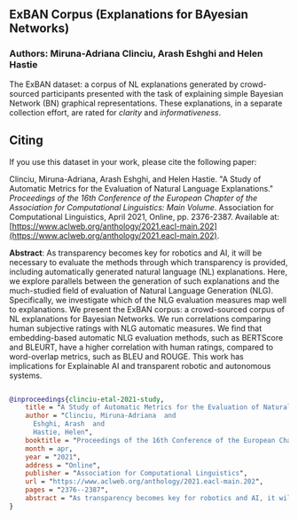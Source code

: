 ## ExBAN Corpus (Explanations for BAyesian Networks)
### Authors: Miruna-Adriana Clinciu, Arash Eshghi and Helen Hastie

The ExBAN dataset: a corpus of NL explanations generated by crowd-sourced participants presented with the task of explaining simple Bayesian Network (BN) graphical representations. These explanations, in a separate collection effort, are rated for *clarity* and *informativeness*.

## Citing
If you use this dataset in your work, please cite the following paper:


Clinciu, Miruna-Adriana, Arash Eshghi, and Helen Hastie. "A Study of Automatic Metrics for the Evaluation of Natural Language Explanations." *Proceedings of the 16th Conference of the European Chapter of the Association for Computational Linguistics: Main Volume*. Association for Computational Linguistics, April 2021, Online, pp. 2376-2387. Available at: [https://www.aclweb.org/anthology/2021.eacl-main.202](https://www.aclweb.org/anthology/2021.eacl-main.202).

**Abstract**: As transparency becomes key for robotics and AI, it will be necessary to evaluate the methods through which transparency is provided, including automatically generated natural language (NL) explanations. Here, we explore parallels between the generation of such explanations and the much-studied field of evaluation of Natural Language Generation (NLG). Specifically, we investigate which of the NLG evaluation measures map well to explanations. We present the ExBAN corpus: a crowd-sourced corpus of NL explanations for Bayesian Networks. We run correlations comparing human subjective ratings with NLG automatic measures. We find that embedding-based automatic NLG evaluation methods, such as BERTScore and BLEURT, have a higher correlation with human ratings, compared to word-overlap metrics, such as BLEU and ROUGE. This work has implications for Explainable AI and transparent robotic and autonomous systems.

```bibtex

@inproceedings{clinciu-etal-2021-study,
    title = "A Study of Automatic Metrics for the Evaluation of Natural Language Explanations",
    author = "Clinciu, Miruna-Adriana  and
      Eshghi, Arash  and
      Hastie, Helen",
    booktitle = "Proceedings of the 16th Conference of the European Chapter of the Association for Computational Linguistics: Main Volume",
    month = apr,
    year = "2021",
    address = "Online",
    publisher = "Association for Computational Linguistics",
    url = "https://www.aclweb.org/anthology/2021.eacl-main.202",
    pages = "2376--2387",
    abstract = "As transparency becomes key for robotics and AI, it will be necessary to evaluate the methods through which transparency is provided, including automatically generated natural language (NL) explanations. Here, we explore parallels between the generation of such explanations and the much-studied field of evaluation of Natural Language Generation (NLG). Specifically, we investigate which of the NLG evaluation measures map well to explanations. We present the ExBAN corpus: a crowd-sourced corpus of NL explanations for Bayesian Networks. We run correlations comparing human subjective ratings with NLG automatic measures. We find that embedding-based automatic NLG evaluation methods, such as BERTScore and BLEURT, have a higher correlation with human ratings, compared to word-overlap metrics, such as BLEU and ROUGE. This work has implications for Explainable AI and transparent robotic and autonomous systems.",
}
